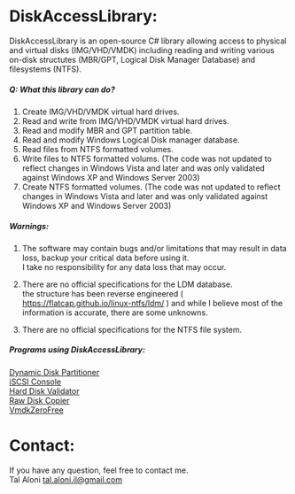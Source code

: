 DiskAccessLibrary:
===================
DiskAccessLibrary is an open-source C# library allowing access to physical and virtual disks (IMG/VHD/VMDK) including reading and writing various on-disk structutes (MBR/GPT, Logical Disk Manager Database) and filesystems (NTFS).  

##### Q: What this library can do?  
1. Create IMG/VHD/VMDK virtual hard drives.  
2. Read and write from IMG/VHD/VMDK virtual hard drives.  
3. Read and modify MBR and GPT partition table.  
4. Read and modify Windows Logical Disk manager database.  
5. Read files from NTFS formatted volumes.
6. Write files to NTFS formatted volums. (The code was not updated to reflect changes in Windows Vista and later and was only validated against Windows XP and Windows Server 2003)
7. Create NTFS formatted volumes. (The code was not updated to reflect changes in Windows Vista and later and was only validated against Windows XP and Windows Server 2003)

##### Warnings:  
1. The software may contain bugs and/or limitations that may result in data loss, backup your critical data before using it.  
I take no responsibility for any data loss that may occur.  

2. There are no official specifications for the LDM database.  
the structure has been reverse engineered ( https://flatcap.github.io/linux-ntfs/ldm/ ) and while I believe most of the information is accurate, there are some unknowns.  

3. There are no official specifications for the NTFS file system.  

##### Programs using DiskAccessLibrary:  
[Dynamic Disk Partitioner](https://github.com/TalAloni/DynamicDiskPartitioner)  
[iSCSI Console](https://github.com/TalAloni/iSCSIConsole)  
[Hard Disk Validator](https://github.com/TalAloni/HardDiskValidator)  
[Raw Disk Copier](https://github.com/TalAloni/RawDiskCopier)  
[VmdkZeroFree](https://github.com/TalAloni/VmdkZeroFree)  

Contact:
========
If you have any question, feel free to contact me.  
Tal Aloni <tal.aloni.il@gmail.com>
